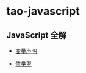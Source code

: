 # tao-javascript

## JavaScript 全解
- [变量声明](https://github.com/taowuu/tao-javascript/blob/main/js/var.js)

- [值类型](https://github.com/taowuu/tao-javascript/blob/main/js/type.js)
